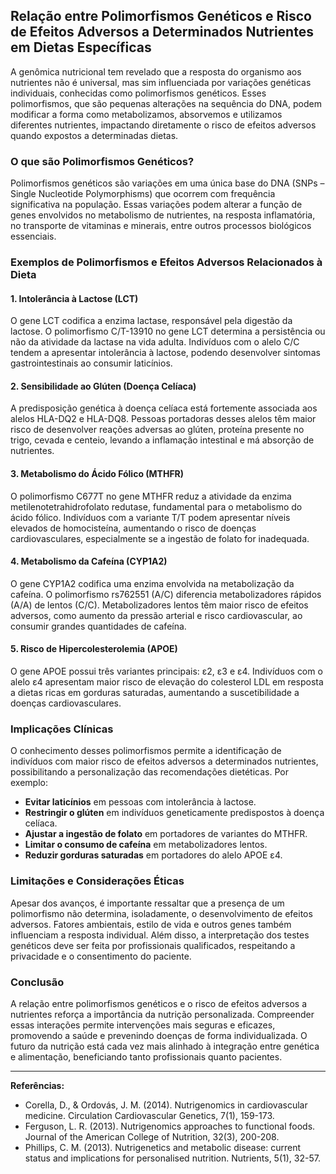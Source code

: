 
## Relação entre Polimorfismos Genéticos e Risco de Efeitos Adversos a Determinados Nutrientes em Dietas Específicas

A genômica nutricional tem revelado que a resposta do organismo aos nutrientes não é universal, mas sim influenciada por variações genéticas individuais, conhecidas como polimorfismos genéticos. Esses polimorfismos, que são pequenas alterações na sequência do DNA, podem modificar a forma como metabolizamos, absorvemos e utilizamos diferentes nutrientes, impactando diretamente o risco de efeitos adversos quando expostos a determinadas dietas.

### O que são Polimorfismos Genéticos?

Polimorfismos genéticos são variações em uma única base do DNA (SNPs – Single Nucleotide Polymorphisms) que ocorrem com frequência significativa na população. Essas variações podem alterar a função de genes envolvidos no metabolismo de nutrientes, na resposta inflamatória, no transporte de vitaminas e minerais, entre outros processos biológicos essenciais.

### Exemplos de Polimorfismos e Efeitos Adversos Relacionados à Dieta

#### 1. **Intolerância à Lactose (LCT)**
O gene LCT codifica a enzima lactase, responsável pela digestão da lactose. O polimorfismo C/T-13910 no gene LCT determina a persistência ou não da atividade da lactase na vida adulta. Indivíduos com o alelo C/C tendem a apresentar intolerância à lactose, podendo desenvolver sintomas gastrointestinais ao consumir laticínios.

#### 2. **Sensibilidade ao Glúten (Doença Celíaca)**
A predisposição genética à doença celíaca está fortemente associada aos alelos HLA-DQ2 e HLA-DQ8. Pessoas portadoras desses alelos têm maior risco de desenvolver reações adversas ao glúten, proteína presente no trigo, cevada e centeio, levando a inflamação intestinal e má absorção de nutrientes.

#### 3. **Metabolismo do Ácido Fólico (MTHFR)**
O polimorfismo C677T no gene MTHFR reduz a atividade da enzima metilenotetrahidrofolato redutase, fundamental para o metabolismo do ácido fólico. Indivíduos com a variante T/T podem apresentar níveis elevados de homocisteína, aumentando o risco de doenças cardiovasculares, especialmente se a ingestão de folato for inadequada.

#### 4. **Metabolismo da Cafeína (CYP1A2)**
O gene CYP1A2 codifica uma enzima envolvida na metabolização da cafeína. O polimorfismo rs762551 (A/C) diferencia metabolizadores rápidos (A/A) de lentos (C/C). Metabolizadores lentos têm maior risco de efeitos adversos, como aumento da pressão arterial e risco cardiovascular, ao consumir grandes quantidades de cafeína.

#### 5. **Risco de Hipercolesterolemia (APOE)**
O gene APOE possui três variantes principais: ε2, ε3 e ε4. Indivíduos com o alelo ε4 apresentam maior risco de elevação do colesterol LDL em resposta a dietas ricas em gorduras saturadas, aumentando a suscetibilidade a doenças cardiovasculares.

### Implicações Clínicas

O conhecimento desses polimorfismos permite a identificação de indivíduos com maior risco de efeitos adversos a determinados nutrientes, possibilitando a personalização das recomendações dietéticas. Por exemplo:

- **Evitar laticínios** em pessoas com intolerância à lactose.
- **Restringir o glúten** em indivíduos geneticamente predispostos à doença celíaca.
- **Ajustar a ingestão de folato** em portadores de variantes do MTHFR.
- **Limitar o consumo de cafeína** em metabolizadores lentos.
- **Reduzir gorduras saturadas** em portadores do alelo APOE ε4.

### Limitações e Considerações Éticas

Apesar dos avanços, é importante ressaltar que a presença de um polimorfismo não determina, isoladamente, o desenvolvimento de efeitos adversos. Fatores ambientais, estilo de vida e outros genes também influenciam a resposta individual. Além disso, a interpretação dos testes genéticos deve ser feita por profissionais qualificados, respeitando a privacidade e o consentimento do paciente.

### Conclusão

A relação entre polimorfismos genéticos e o risco de efeitos adversos a nutrientes reforça a importância da nutrição personalizada. Compreender essas interações permite intervenções mais seguras e eficazes, promovendo a saúde e prevenindo doenças de forma individualizada. O futuro da nutrição está cada vez mais alinhado à integração entre genética e alimentação, beneficiando tanto profissionais quanto pacientes.

---

**Referências:**

- Corella, D., & Ordovás, J. M. (2014). Nutrigenomics in cardiovascular medicine. Circulation Cardiovascular Genetics, 7(1), 159-173.
- Ferguson, L. R. (2013). Nutrigenomics approaches to functional foods. Journal of the American College of Nutrition, 32(3), 200-208.
- Phillips, C. M. (2013). Nutrigenetics and metabolic disease: current status and implications for personalised nutrition. Nutrients, 5(1), 32-57.
```
